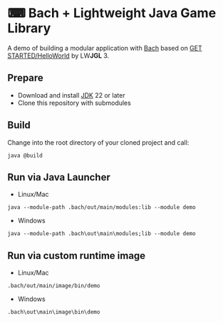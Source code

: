 # ⌨ Bach + Lightweight Java Game Library

A demo of building a modular application with [Bach] based on [GET STARTED/HelloWorld](https://www.lwjgl.org/guide) by LW**JGL** 3.

## Prepare

- Download and install [JDK] 22 or later
- Clone this repository with submodules

## Build

Change into the root directory of your cloned project and call:

```shell script
java @build
```

## Run via Java Launcher

- Linux/Mac
```shell script
java --module-path .bach/out/main/modules:lib --module demo
```

- Windows
```shell script
java --module-path .bach\out\main\modules;lib --module demo
```

## Run via custom runtime image

- Linux/Mac
```shell script
.bach/out/main/image/bin/demo
```

- Windows
```shell script
.bach\out\main\image\bin\demo
```


[Bach]: https://github.com/sormuras/bach
[JDK]: https://jdk.java.net

